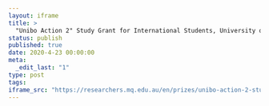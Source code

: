 ```yaml
---
layout: iframe
title: >
  "Unibo Action 2" Study Grant for International Students, University of Bologna (Italy)
status: publish
published: true
date: 2020-4-23 00:00:00
meta:
  _edit_last: "1"
type: post
tags:
iframe_src: "https://researchers.mq.edu.au/en/prizes/unibo-action-2-study-grant-for-international-students-university-"
---
```

        